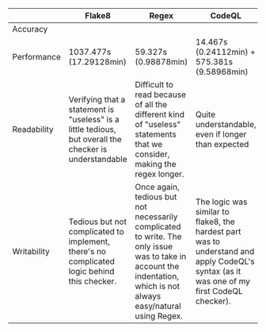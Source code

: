 || Flake8 | Regex | CodeQL |
|---|---|---|---|
Accuracy | | | |
Performance | 1037.477s (17.29128min) | 59.327s (0.98878min) | 14.467s (0.24112min) + 575.381s (9.58968min) |
Readability | Verifying that a statement is "useless" is a little tedious, but overall the checker is understandable | Difficult to read because of all the different kind of "useless" statements that we consider, making the regex longer. | Quite understandable, even if longer than expected |
Writability | Tedious but not complicated to implement, there's no complicated logic behind this checker. | Once again, tedious but not necessarily complicated to write. The only issue was to take in account the indentation, which is not always easy/natural using Regex. | The logic was similar to flake8, the hardest part was to understand and apply CodeQL's syntax (as it was one of my first CodeQL checker). |